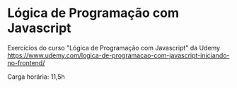 # Lógica de Programação com Javascript
Exercícios do curso "Lógica de Programação com Javascript" da Udemy  
https://www.udemy.com/logica-de-programacao-com-javascript-iniciando-no-frontend/

Carga horária: 11,5h
